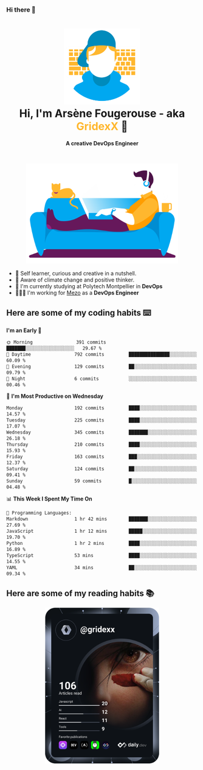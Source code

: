 ### Hi there 👋

<!--
**GridexX/gridexx** is a ✨ _special_ ✨ repository because its `README.md` (this file) appears on your GitHub profile.

Here are some ideas to get you started:

- 🔭 I’m currently working on ...
- 🌱 I’m currently learning ...
- 👯 I’m looking to collaborate on ...
- 🤔 I’m looking for help with ...
- 💬 Ask me about ...
- 📫 How to reach me: ...
- 😄 Pronouns: ...
- ⚡ Fun fact: ...
-->


<!-- Header -->
<h1 align="center">
  <img src="./images/user_profile.png" width="200">
  <br>
  Hi, I'm Arsène Fougerouse - aka <span style="color:#ffb72e">GridexX</span> 👋
</h1>


<p align="center">
  <b>A creative DevOps Engineer </b>
</p>
<br/>
<p align="center">
  <img src="./images/man_couch.png" width="400">
</p>

- 🎨 Self learner, curious and creative in a nutshell. 
- 🌱 Aware of climate change and positive thinker.
- 📕 I'm currently studying at Polytech Montpellier in **DevOps**
- 👨🏻‍💻 I'm working for [Mezo](https://meso-lr.umontpellier.fr/) as a **DevOps Engineer**


## Here are some of my coding habits ⌨️

<!-- Add a section about tech and Ops stack
  Like this one : https://github.com/Xanthus58#-tech-stack
-->
<!--START_SECTION:waka-->
**I'm an Early 🐤** 

```text
🌞 Morning                391 commits         ███████░░░░░░░░░░░░░░░░░░   29.67 % 
🌆 Daytime                792 commits         ███████████████░░░░░░░░░░   60.09 % 
🌃 Evening                129 commits         ██░░░░░░░░░░░░░░░░░░░░░░░   09.79 % 
🌙 Night                  6 commits           ░░░░░░░░░░░░░░░░░░░░░░░░░   00.46 % 
```
📅 **I'm Most Productive on Wednesday** 

```text
Monday                   192 commits         ████░░░░░░░░░░░░░░░░░░░░░   14.57 % 
Tuesday                  225 commits         ████░░░░░░░░░░░░░░░░░░░░░   17.07 % 
Wednesday                345 commits         ███████░░░░░░░░░░░░░░░░░░   26.18 % 
Thursday                 210 commits         ████░░░░░░░░░░░░░░░░░░░░░   15.93 % 
Friday                   163 commits         ███░░░░░░░░░░░░░░░░░░░░░░   12.37 % 
Saturday                 124 commits         ██░░░░░░░░░░░░░░░░░░░░░░░   09.41 % 
Sunday                   59 commits          █░░░░░░░░░░░░░░░░░░░░░░░░   04.48 % 
```


📊 **This Week I Spent My Time On** 

```text
💬 Programming Languages: 
Markdown                 1 hr 42 mins        ███████░░░░░░░░░░░░░░░░░░   27.69 % 
JavaScript               1 hr 12 mins        █████░░░░░░░░░░░░░░░░░░░░   19.70 % 
Python                   1 hr 2 mins         ████░░░░░░░░░░░░░░░░░░░░░   16.89 % 
TypeScript               53 mins             ████░░░░░░░░░░░░░░░░░░░░░   14.55 % 
YAML                     34 mins             ██░░░░░░░░░░░░░░░░░░░░░░░   09.34 % 
```


<!--END_SECTION:waka-->

## Here are some of my reading habits 📚
<div  align="center">
  <img src="./images/devcard.svg" width="300">
</div>
